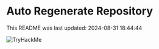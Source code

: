 # Auto Regenerate Repository

This README was last updated: 2024-08-31 18:44:44

 ![TryHackMe](https://tryhackme.com/badge/533634)